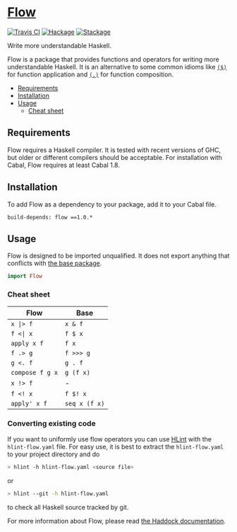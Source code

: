 # [Flow][]

[![Travis CI](https://travis-ci.org/tfausak/flow.svg?branch=master)](https://travis-ci.org/tfausak/flow)
[![Hackage](https://img.shields.io/hackage/v/flow)](https://hackage.haskell.org/package/flow)
[![Stackage](https://www.stackage.org/package/flow/badge/nightly?label=stackage)](https://www.stackage.org/package/flow)

Write more understandable Haskell.

Flow is a package that provides functions and operators for writing more
understandable Haskell. It is an alternative to some common idioms like
[`($)`][] for function application and [`(.)`][] for function composition.

-   [Requirements](#requirements)
-   [Installation](#installation)
-   [Usage](#usage)
    -   [Cheat sheet](#cheat-sheet)

## Requirements

Flow requires a Haskell compiler. It is tested with recent versions of GHC, but
older or different compilers should be acceptable. For installation with Cabal,
Flow requires at least Cabal 1.8.

## Installation

To add Flow as a dependency to your package, add it to your Cabal file.

```
build-depends: flow ==1.0.*
```

## Usage

Flow is designed to be imported unqualified. It does not export anything that
conflicts with [the base package][].

``` hs
import Flow
```

### Cheat sheet

Flow            | Base
--------------- | -------------
<code>x &#124;> f</code> | `x & f`
<code>f <&#124; x</code> | `f $ x`
`apply x f`     | `f x`
`f .> g`        | `f >>> g`
`g <. f`        | `g . f`
`compose f g x` | `g (f x)`
`x !> f`        | -
`f <! x`        | `f $! x`
`apply' x f`    | `seq x (f x)`

### Converting existing code

If you want to uniformly use flow operators you can use [HLint] with the
`hlint-flow.yaml` file. For easy use, it is best to extract the
`hlint-flow.yaml` to your project directory and do

``` sh
> hlint -h hlint-flow.yaml <source file>
```

or

``` sh
> hlint --git -h hlint-flow.yaml
```

to check all Haskell source tracked by git.

For more information about Flow, please read [the Haddock documentation][].

[HLint]: https://github.com/ndmitchell/hlint
[Flow]: http://taylor.fausak.me/flow/
[`($)`]: http://hackage.haskell.org/package/base-4.8.0.0/docs/Prelude.html#v:-36-
[`(.)`]: http://hackage.haskell.org/package/base-4.8.0.0/docs/Prelude.html#v:.
[the base package]: http://hackage.haskell.org/package/base
[the haddock documentation]: https://hackage.haskell.org/package/flow/docs/Flow.html

